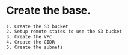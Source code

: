 # Create the base.
    1. Create the S3 bucket
    2. Setup remote states to use the S3 bucket
    3. Create the VPC
    4. Create the CIDR 
    5. Create the subnets
